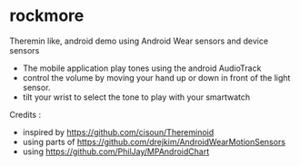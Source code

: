 # rockmore
Theremin like, android demo using Android Wear sensors and device sensors

  - The mobile application play tones using the android AudioTrack 
  - control the volume by moving your hand up or down in front of the light sensor.
  - tilt your wrist to select the tone to play with your smartwatch


Credits :

  - inspired by https://github.com/cisoun/Thereminoid
  - using parts of https://github.com/drejkim/AndroidWearMotionSensors
  - using https://github.com/PhilJay/MPAndroidChart

